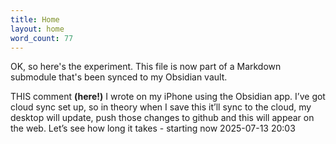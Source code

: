 ```yaml
---
title: Home
layout: home
word_count: 77
---
```

OK, so here's the experiment. This file is now part of a Markdown submodule that's been synced to my Obsidian vault.

THIS comment **(here!)** I wrote on my iPhone using the Obsidian app. I’ve got cloud sync set up, so in theory when I save this it’ll sync to the cloud, my desktop will update, push those changes to github and this will appear on the web. Let’s see how long it takes - starting now 2025-07-13 20:03 







